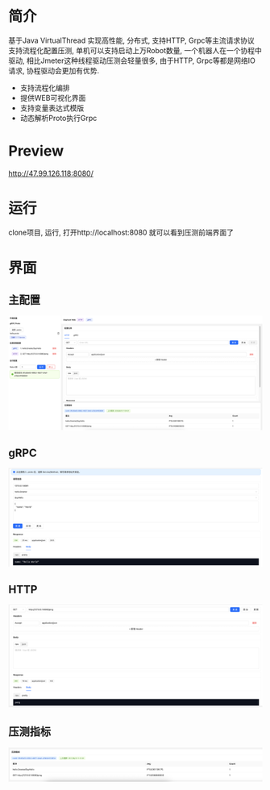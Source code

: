 # 简介

基于Java VirtualThread 实现高性能, 分布式, 支持HTTP, Grpc等主流请求协议 支持流程化配置压测, 单机可以支持启动上万Robot数量, 一个机器人在一个协程中驱动,
相比Jmeter这种线程驱动压测会轻量很多, 由于HTTP, Grpc等都是网络IO请求, 协程驱动会更加有优势.

- 支持流程化编排
- 提供WEB可视化界面
- 支持变量表达式模版
- 动态解析Proto执行Grpc

# Preview

http://47.99.126.118:8080/

# 运行

clone项目, 运行, 打开http://localhost:8080 就可以看到压测前端界面了

# 界面

## 主配置

![示例图片](img.png)

## gRPC

![gRPC](grpc.png)

## HTTP

![HTTP](http.png)

## 压测指标

![Metrics](metrics.png)